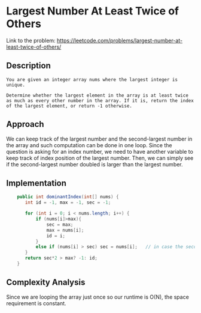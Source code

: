 #  Largest Number At Least Twice of Others

Link to the problem: https://leetcode.com/problems/largest-number-at-least-twice-of-others/

## Description
```
You are given an integer array nums where the largest integer is unique.

Determine whether the largest element in the array is at least twice as much as every other number in the array. If it is, return the index of the largest element, or return -1 otherwise.
```

## Approach

We can keep track of the largest number and the second-largest number in the array and such computation can be done in one loop. Since the question is asking for an index number, we need to have another variable to keep track of index position of the largest number. Then, we can simply see if the second-largest number doubled is larger than the largest number.

## Implementation

```java
    public int dominantIndex(int[] nums) {
       int id = -1, max = -1, sec = -1;

       for (int i = 0; i < nums.length; i++) {
           if (nums[i]>max){
               sec = max;
               max = nums[i];
               id = i;
           }
           else if (nums[i] > sec) sec = nums[i];   // in case the second largest comes AFTER the largest
       }
       return sec*2 > max? -1: id;
    }
```

## Complexity Analysis
Since we are looping the array just once so our runtime is O(N), the space requirement is constant.